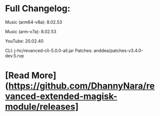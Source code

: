 # **Full Changelog**: 



Music (arm64-v8a): 8.02.53

Music (arm-v7a): 8.02.53

YouTube: 20.02.40



CLI: j-hc/revanced-cli-5.0.0-all.jar
Patches: anddea/patches-v3.4.0-dev.5.rvp

# [Read More](https://github.com/DhannyNara/revanced-extended-magisk-module/releases]
